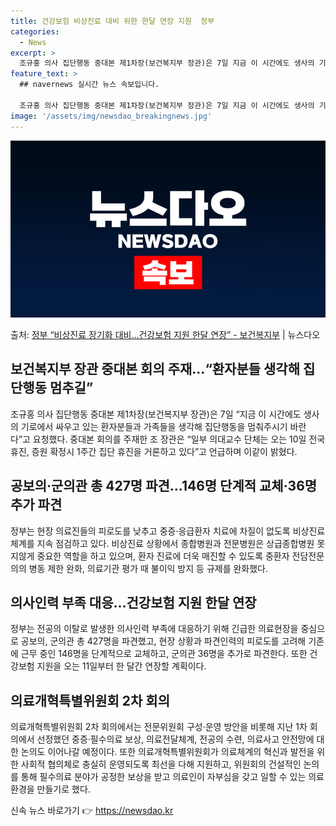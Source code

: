 ```yaml
---
title: 건강보험 비상진료 대비 위한 한달 연장 지원  정부
categories:
  - News
excerpt: >
  조규홍 의사 집단행동 중대본 제1차장(보건복지부 장관)은 7일 지금 이 시간에도 생사의 기로에서 싸우고 있는…
feature_text: >
  ## navernews 실시간 뉴스 속보입니다.

  조규홍 의사 집단행동 중대본 제1차장(보건복지부 장관)은 7일 지금 이 시간에도 생사의 기로에서 싸우고 있는…
image: '/assets/img/newsdao_breakingnews.jpg'
---
```


![뉴스다오 속보](/assets/img/newsdao_breakingnews.jpg)

<p>출처: <a href="https://newsdao.kr/3744" rel="dofollow">정부 “비상진료 장기화 대비…건강보험 지원 한달 연장” - 보건복지부</a> | 뉴스다오</p>

<h2 data-ke-size="size26">보건복지부 장관 중대본 회의 주재…“환자분들 생각해 집단행동 멈추길”</h2>
<p data-ke-size="size16">조규홍 의사 집단행동 중대본 제1차장(보건복지부 장관)은 7일 “지금 이 시간에도 생사의 기로에서 싸우고 있는 환자분들과 가족들을 생각해 집단행동을 멈춰주시기 바란다”고 요청했다. 중대본 회의를 주재한 조 장관은 “일부 의대교수 단체는 오는 10일 전국 휴진, 증원 확정시 1주간 집단 휴진을 거론하고 있다”고 언급하며 이같이 밝혔다.</p>

<h2 data-ke-size="size26">공보의·군의관 총 427명 파견…146명 단계적 교체·36명 추가 파견</h2>
<p data-ke-size="size16">정부는 현장 의료진들의 피로도를 낮추고 중증·응급환자 치료에 차질이 없도록 비상진료체계를 지속 점검하고 있다. 비상진료 상황에서 종합병원과 전문병원은 상급종합병원 못지않게 중요한 역할을 하고 있으며, 환자 진료에 더욱 매진할 수 있도록 중환자 전담전문의의 병동 제한 완화, 의료기관 평가 때 불이익 방지 등 규제를 완화했다.</p>

<h2 data-ke-size="size26">의사인력 부족 대응…건강보험 지원 한달 연장</h2>
<p data-ke-size="size16">정부는 전공의 이탈로 발생한 의사인력 부족에 대응하기 위해 긴급한 의료현장을 중심으로 공보의, 군의관 총 427명을 파견했고, 현장 상황과 파견인력의 피로도를 고려해 기존에 근무 중인 146명을 단계적으로 교체하고, 군의관 36명을 추가로 파견한다. 또한 건강보험 지원을 오는 11일부터 한 달간 연장할 계획이다.</p>

<h2 data-ke-size="size26">의료개혁특별위원회 2차 회의</h2>
<p data-ke-size="size16">의료개혁특별위원회 2차 회의에서는 전문위원회 구성·운영 방안을 비롯해 지난 1차 회의에서 선정했던 중증·필수의료 보상, 의료전달체계, 전공의 수련, 의료사고 안전망에 대한 논의도 이어나갈 예정이다. 또한 의료개혁특별위원회가 의료체계의 혁신과 발전을 위한 사회적 협의체로 충실히 운영되도록 최선을 다해 지원하고, 위원회의 건설적인 논의를 통해 필수의료 분야가 공정한 보상을 받고 의료인이 자부심을 갖고 일할 수 있는 의료환경을 만들기로 했다.</p> 

신속 뉴스 바로가기 👉 <a href="https://newsdao.kr" rel="dofollow">https://newsdao.kr</a>


